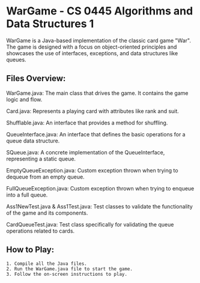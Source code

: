 # WarGame - CS 0445  Algorithms and Data Structures 1

WarGame is a Java-based implementation of the classic card game "War". The game is designed with a focus on object-oriented principles and showcases the use of interfaces, exceptions, and data structures like queues.

## Files Overview:

WarGame.java: The main class that drives the game. It contains the game logic and flow.

Card.java: Represents a playing card with attributes like rank and suit.

Shufflable.java: An interface that provides a method for shuffling.

QueueInterface.java: An interface that defines the basic operations for a queue data structure.

SQueue.java: A concrete implementation of the QueueInterface, representing a static queue.

EmptyQueueException.java: Custom exception thrown when trying to dequeue from an empty queue.

FullQueueException.java: Custom exception thrown when trying to enqueue into a full queue.

Ass1NewTest.java & Ass1Test.java: Test classes to validate the functionality of the game and its components.

CardQueueTest.java: Test class specifically for validating the queue operations related to cards.

## How to Play:
    1. Compile all the Java files.
    2. Run the WarGame.java file to start the game.
    3. Follow the on-screen instructions to play.